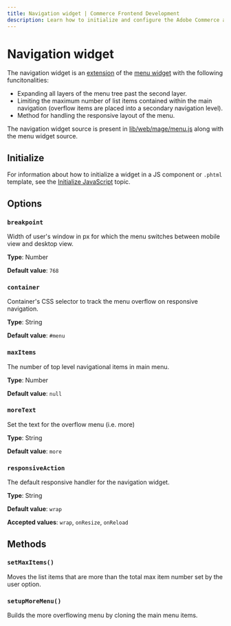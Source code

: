 ```yaml
---
title: Navigation widget | Commerce Frontend Development
description: Learn how to initialize and configure the Adobe Commerce and Magento Open Source Navigation widget.
---
```


# Navigation widget

The navigation widget is an [extension](https://glossary.magento.com/extension) of the [menu widget](menu.md) with the following funcitonalities:

-  Expanding all layers of the menu tree past the second layer.
-  Limiting the maximum number of list items contained within the main
   navigation (overflow items are placed into a secondary navigation
   level).
-  Method for handling the responsive layout of the menu.

The navigation widget source is present in [lib/web/mage/menu.js] along with the menu widget source.

## Initialize

For information about how to initialize a widget in a JS component or `.phtml` template, see the [Initialize JavaScript] topic.

## Options

### `breakpoint`

Width of user's window in px for which the menu switches between mobile view and desktop view.

**Type**: Number

**Default value**: `768`

### `container`

Container's CSS selector to track the menu overflow on responsive navigation.

**Type**: String

**Default value**: `#menu`

### `maxItems`

The number of top level navigational items in main menu.

**Type**: Number

**Default value**: `null`

### `moreText`

Set the text for the overflow menu (i.e. more)

**Type**: String

**Default value**: `more`

### `responsiveAction`

The default responsive handler for the navigation widget.

**Type**: String

**Default value**: `wrap`

**Accepted values**: `wrap`, `onResize`, `onReload`

## Methods

### `setMaxItems()`

Moves the list items that are more than the total max item number set by the user option.

### `setupMoreMenu()`

Builds the more overflowing menu by cloning the main menu items.

[lib/web/mage/menu.js]: https://github.com/magento/magento2/blob/2.4/lib/web/mage/menu.js
[Initialize JavaScript]: ../init.md
